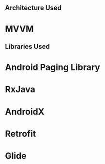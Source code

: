 ## Architecture Used
# MVVM

## Libraries Used
# Android Paging Library
# RxJava
# AndroidX
# Retrofit
# Glide